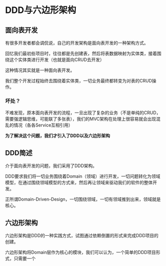 # DDD与六边形架构

## 面向表开发

有很多开发者都会调侃说，自己的开发架构是面向表开发的一种架构方式。

回忆我们最初些项目时，往往都是先创建表，然后将表数据映射为实体类，接着围绕这个实体类进行开发（也就是面向CRUD去开发）

这种情况其实就是一种面向表开发。

我们整个开发过程始终去围绕着实体类，一切业务最终都转变为对表的CRUD操作。

### 坏处？

不难发现，原本面向表开发的流程，一旦出现了复杂的业务（不是单纯的CRUD，需要强逻辑思维，可能联了多张表），我们的MVC架构在处理上很容易就会出现混乱的情况（各各Service互相引用）

**为了解决这个问题，我们才引入了DDD以及六边形架构**


## DDD简述

介于面向表开发的问题，我们采用了DDD架构。

DDD要求我们将一切业务围绕着Domain（领域）进行开发，一切问题转化为领域模型，在通过围绕领域模型的方式来，然后再让领域来驱动我们的软件的整体开发。

正所谓Domain-Driven-Design，一切围绕领域，一切有领域推到出来，领域就是核心。

## 六边形架构

六边形架构是DDD的一种实践方式，试图通过依赖倒置的形式来完成DDD项目的创建。


六边形架构将Domain层作为核心的模块，我们可以认为，一个简单的DDD项目形式，只需要一个
